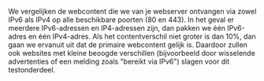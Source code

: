 We vergelijken de webcontent die we van je webserver ontvangen via zowel IPv6 als IPv4 op alle beschikbare poorten (80 en 443). In het geval er meerdere IPv6-adressen en IP4-adressen zijn, dan pakken we één IPv6-adres en één IPv4-adres. Als het contentverschil niet groter is dan 10%, dan gaan we ervanuit uit dat de primaire webcontent gelijk is. Daardoor zullen ook websites met kleine beoogde verschillen (bijvoorbeeld door wisselende advertenties of een melding zoals "bereikt via IPv6") slagen voor dit testonderdeel. 
